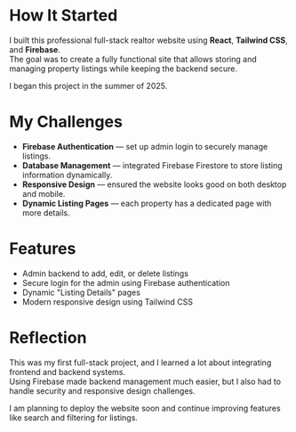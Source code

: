 # How It Started
I built this professional full-stack realtor website using **React**, **Tailwind CSS**, and **Firebase**.  
The goal was to create a fully functional site that allows storing and managing property listings while keeping the backend secure.

I began this project in the summer of 2025.  

# My Challenges
- **Firebase Authentication** — set up admin login to securely manage listings.  
- **Database Management** — integrated Firebase Firestore to store listing information dynamically.  
- **Responsive Design** — ensured the website looks good on both desktop and mobile.  
- **Dynamic Listing Pages** — each property has a dedicated page with more details.  

# Features
- Admin backend to add, edit, or delete listings  
- Secure login for the admin using Firebase authentication  
- Dynamic "Listing Details" pages  
- Modern responsive design using Tailwind CSS  

# Reflection
This was my first full-stack project, and I learned a lot about integrating frontend and backend systems.  
Using Firebase made backend management much easier, but I also had to handle security and responsive design challenges.  

I am planning to deploy the website soon and continue improving features like search and filtering for listings.

